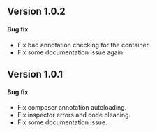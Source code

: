 ## Version 1.0.2

#### Bug fix

- Fix bad annotation checking for the container.
- Fix some documentation issue again.



## Version 1.0.1

#### Bug fix

- Fix composer annotation autoloading.
- Fix inspector errors and code cleaning.
- Fix some documentation issue.
